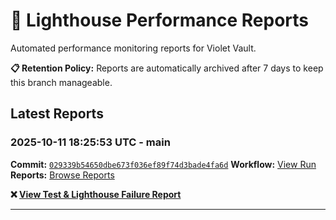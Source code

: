 # 🔦 Lighthouse Performance Reports

Automated performance monitoring reports for Violet Vault.

**📋 Retention Policy:** Reports are automatically archived after 7 days to keep this branch manageable.

## Latest Reports

### 2025-10-11 18:25:53 UTC - main

**Commit:** [`029339b54650dbe673f036ef89f74d3bade4fa6d`](https://github.com/thef4tdaddy/violet-vault/commit/029339b54650dbe673f036ef89f74d3bade4fa6d)
**Workflow:** [View Run](https://github.com/thef4tdaddy/violet-vault/actions/runs/18433122970)
**Reports:** [Browse Reports](https://github.com/thef4tdaddy/violet-vault/tree/lighthouse-reports/reports/main/2025-10-11_18-25-51)

**❌ [View Test & Lighthouse Failure Report](./reports/main/2025-10-11_18-25-51/test-and-lighthouse-failures.md)**


---

